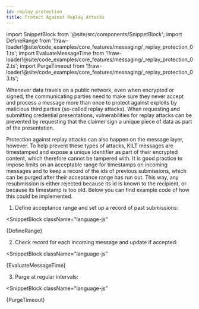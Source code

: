 ```yaml
---
id: replay_protection
title: Protect Against Replay Attacks
---
```


import SnippetBlock from '@site/src/components/SnippetBlock';
import DefineRange from '!!raw-loader!@site/code_examples/core_features/messaging/_replay_protection_01.ts';
import EvaluateMessageTime from '!!raw-loader!@site/code_examples/core_features/messaging/_replay_protection_02.ts';
import PurgeTimeout from '!!raw-loader!@site/code_examples/core_features/messaging/_replay_protection_03.ts';

Whenever data travels on a public network, even when encrypted or signed, the communicating parties need to make sure they never accept and process a message more than once to protect against exploits by malicious third parties (so-called replay attacks).
When requesting and submitting credential presentations, vulnerabilities for replay attacks can be prevented by requesting that the claimer sign a unique piece of data as part of the presentation.

<!--TODO: add link to cookbook entry on presentations once available-->

Protection against replay attacks can also happen on the message layer, however.
To help prevent these types of attacks, KILT messages are timestamped and expose a unique identifier as part of their encrypted content, which therefore cannot be tampered with.
It is good practice to impose limits on an acceptable range for timestamps on incoming messages and to keep a record of the ids of previous submissions, which can be purged after their acceptance range has run out.
This way, any resubmission is either rejected because its id is known to the recipient, or because its timestamp is too old.
Below you can find example code of how this could be implemented.

1. Define acceptance range and set up a record of past submissions:

<SnippetBlock
  className="language-js"
>
  {DefineRange}
</SnippetBlock>

2. Check record for each incoming message and update if accepted:

<SnippetBlock
  className="language-js"
>
  {EvaluateMessageTime}
</SnippetBlock>

3. Purge at regular intervals:

<SnippetBlock
  className="language-js"
>
  {PurgeTimeout}
</SnippetBlock>
